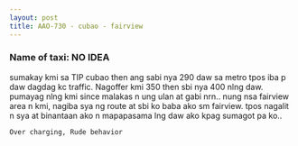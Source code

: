 ```yaml
---
layout: post
title: AAO-730 - cubao - fairview
---
```


### Name of taxi: NO IDEA

sumakay kmi sa TIP cubao then ang sabi nya 290 daw sa metro tpos iba p daw dagdag kc traffic. Nagoffer kmi 350 then sbi nya 400 nlng daw. pumayag nlng kmi since malakas n ung ulan at gabi nrn.. nung nsa fairview area n kmi, nagiba sya ng route at sbi ko baba ako sm fairview. tpos nagalit n sya at binantaan ako n mapapasama lng daw ako kpag sumagot pa ko.. 

```Over charging, Rude behavior```
